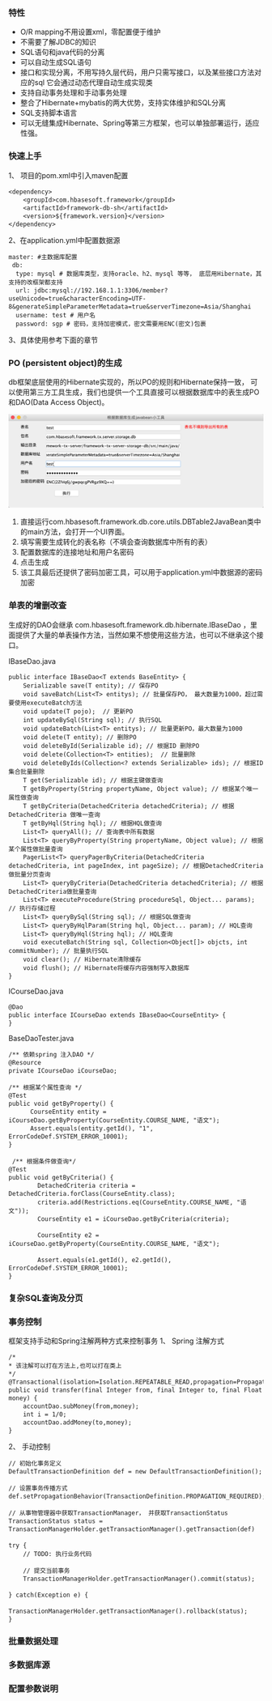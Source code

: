 ### 特性

* O/R mapping不用设置xml，零配置便于维护
* 不需要了解JDBC的知识
* SQL语句和java代码的分离
* 可以自动生成SQL语句
* 接口和实现分离，不用写持久层代码，用户只需写接口，以及某些接口方法对应的sql 它会通过动态代理自动生成实现类
* 支持自动事务处理和手动事务处理
* 整合了Hibernate+mybatis的两大优势，支持实体维护和SQL分离
* SQL支持脚本语言
* 可以无缝集成Hibernate、Spring等第三方框架，也可以单独部署运行，适应性强。

### 快速上手

1、 项目的pom.xml中引入maven配置

```
<dependency>
	<groupId>com.hbasesoft.framework</groupId>
	<artifactId>framework-db-sh</artifactId>
	<version>${framework.version}</version>
</dependency>
```

2、在application.yml中配置数据源

```
master: #主数据库配置
 db:
  type: mysql # 数据库类型，支持oracle、h2、mysql 等等， 底层用Hibernate，其支持的改框架都支持
  url: jdbc:mysql://192.168.1.1:3306/member?useUnicode=true&characterEncoding=UTF-8&generateSimpleParameterMetadata=true&serverTimezone=Asia/Shanghai
  username: test # 用户名
  password: sgp # 密码，支持加密模式，密文需要用ENC(密文)包裹
```

3、具体使用参考下面的章节

### PO (persistent object)的生成

db框架底层使用的Hibernate实现的，所以PO的规则和Hibernate保持一致， 可以使用第三方工具生成，我们也提供一个工具直接可以根据数据库中的表生成PO和DAO(Data Access Object)。 

![UI界面](images/1.png)
1. 直接运行com.hbasesoft.framework.db.core.utils.DBTable2JavaBean类中的main方法，会打开一个UI界面。
2.  填写需要生成转化的表名称（不填会查询数据库中所有的表）
3.  配置数据库的连接地址和用户名密码
4.  点击生成
4.  该工具最后还提供了密码加密工具，可以用于application.yml中数据源的密码加密

### 单表的增删改查

生成好的DAO会继承 com.hbasesoft.framework.db.hibernate.IBaseDao<T> ，里面提供了大量的单表操作方法，当然如果不想使用这些方法，也可以不继承这个接口。

IBaseDao.java

```
public interface IBaseDao<T extends BaseEntity> {
	Serializable save(T entity); // 保存PO
	void saveBatch(List<T> entitys); // 批量保存PO， 最大数量为1000，超过需要使用executeBatch方法
	void update(T pojo);  // 更新PO
	int updateBySql(String sql); // 执行SQL
	void updateBatch(List<T> entitys); // 批量更新PO，最大数量为1000
	void delete(T entity); // 删除PO
	void deleteById(Serializable id); // 根据ID 删除PO
	void delete(Collection<T> entities);  // 批量删除
	void deleteByIds(Collection<? extends Serializable> ids); // 根据ID集合批量删除
	T get(Serializable id); // 根据主键做查询
	T getByProperty(String propertyName, Object value); // 根据某个唯一属性做查询
	T getByCriteria(DetachedCriteria detachedCriteria); // 根据DetachedCriteria 做唯一查询
	T getByHql(String hql); // 根据HQL做查询
	List<T> queryAll(); // 查询表中所有数据
	List<T> queryByProperty(String propertyName, Object value); // 根据某个属性做批量查询
	PagerList<T> queryPagerByCriteria(DetachedCriteria detachedCriteria, int pageIndex, int pageSize); // 根据DetachedCriteria做批量分页查询
	List<T> queryByCriteria(DetachedCriteria detachedCriteria); // 根据DetachedCriteria做批量查询
	List<T> executeProcedure(String procedureSql, Object... params); // 执行存储过程
	List<T> queryBySql(String sql); // 根据SQL做查询
	List<T> queryByHqlParam(String hql, Object... param); // HQL查询
	List<T> queryByHql(String hql); // HQL查询
	void executeBatch(String sql, Collection<Object[]> objcts, int commitNumber); // 批量执行SQL
	void clear(); // Hibernate清除缓存
	void flush(); // Hibernate将缓存内容强制写入数据库
}
```

ICourseDao.java

```
@Dao
public interface ICourseDao extends IBaseDao<CourseEntity> {
}
```

BaseDaoTester.java

```
/** 依赖spring 注入DAO */
@Resource
private ICourseDao iCourseDao;

/** 根据某个属性查询 */
@Test
public void getByProperty() {
      CourseEntity entity = iCourseDao.getByProperty(CourseEntity.COURSE_NAME, "语文");
      Assert.equals(entity.getId(), "1", ErrorCodeDef.SYSTEM_ERROR_10001);
}

 /** 根据条件做查询*/
@Test
public void getByCriteria() {
        DetachedCriteria criteria = DetachedCriteria.forClass(CourseEntity.class);
        criteria.add(Restrictions.eq(CourseEntity.COURSE_NAME, "语文"));
        CourseEntity e1 = iCourseDao.getByCriteria(criteria);

        CourseEntity e2 = iCourseDao.getByProperty(CourseEntity.COURSE_NAME, "语文");

        Assert.equals(e1.getId(), e2.getId(), ErrorCodeDef.SYSTEM_ERROR_10001);
}
```
### 复杂SQL查询及分页


### 事务控制

框架支持手动和Spring注解两种方式来控制事务
1、 Spring 注解方式

```
/*
* 该注解可以打在方法上,也可以打在类上
*/
@Transactional(isolation=Isolation.REPEATABLE_READ,propagation=Propagation.REQUIRED,readOnly=false)
public void transfer(final Integer from, final Integer to, final Float money) {
	accountDao.subMoney(from,money);
	int i = 1/0;
	accountDao.addMoney(to,money);
}
```

2、 手动控制

```
// 初始化事务定义
DefaultTransactionDefinition def = new DefaultTransactionDefinition();

// 设置事务传播方式
def.setPropagationBehavior(TransactionDefinition.PROPAGATION_REQUIRED);

// 从事物管理器中获取TransactionManager， 并获取TransactionStatus
TransactionStatus status = TransactionManagerHolder.getTransactionManager().getTransaction(def)

try {
    // TODO: 执行业务代码
    
    // 提交当前事务
    TransactionManagerHolder.getTransactionManager().commit(status);

} catch(Exception e) {
     TransactionManagerHolder.getTransactionManager().rollback(status);
}
```

### 批量数据处理

### 多数据库源

### 配置参数说明




